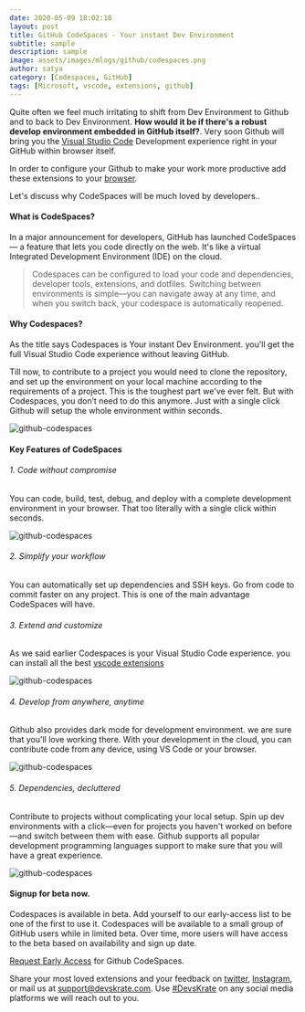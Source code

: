 ```yaml
---
date: 2020-05-09 18:02:18
layout: post
title: GitHub CodeSpaces - Your instant Dev Environment
subtitle: sample
description: sample
image: assets/images/mlogs/github/codespaces.png
author: satya
category: [Codespaces, GitHub]
tags: [Microsoft, vscode, extensions, github]
---
```


Quite often we feel much irritating to shift from Dev Environment to Github and to back to Dev Environment.
**How would it be if there's a robust develop environment embedded in GitHub itself?**. Very soon Github will bring you the [Visual Studio Code](https://devskrate.com/configure-vscode-like-a-pro/) Development experience right in your GitHub within browser itself.

In order to configure your Github to make your work more productive add these extensions to your [browser](https://devskrate.com/best-extensions-for-github-part-1/).

Let's discuss why CodeSpaces will be much loved by developers..

#### What is CodeSpaces?

In a major announcement for developers, GitHub has launched CodeSpaces — a feature that lets you code directly on the web. It's like a virtual Integrated Development Environment (IDE) on the cloud.

> Codespaces can be configured to load your code and dependencies, developer tools, extensions, and dotfiles. Switching between environments is simple—you can navigate away at any time, and when you switch back, your codespace is automatically reopened.

#### Why Codespaces?

As the title says Codespaces is Your instant Dev Environment. you'll get the full Visual Studio Code experience without leaving GitHub.

Till now, to contribute to a project you would need to clone the repository, and set up the environment on your local machine according to the requirements of a project. This is the toughest part we've ever felt.
But with Codespaces, you don’t need to do this anymore. Just with a single click Github will setup the whole environment within seconds.

![github-codespaces](https://devskrate.github.io/assets/images/mlogs/github/codespaces1.gif)

#### Key Features of CodeSpaces

###### 1. Code without compromise

You can code, build, test, debug, and deploy with a complete development environment in your browser. That too literally with a single click within seconds.

![github-codespaces](https://devskrate.github.io/assets/images/mlogs/github/codespaces2.gif)

###### 2. Simplify your workflow

You can automatically set up dependencies and SSH keys. Go from code to commit faster on any project. This is one of the main advantage CodeSpaces will have.

###### 3. Extend and customize

As we said earlier Codespaces is your Visual Studio Code experience. you can install all the best [vscode extensions](https://devskrate.com/configure-vscode-like-a-pro/)

![github-codespaces](https://devskrate.github.io/assets/images/mlogs/github/github-vscode.jpg)

###### 4. Develop from anywhere, anytime

Github also provides dark mode for development environment. we are sure that you'll love working there.
With your development in the cloud, you can contribute code from any device, using VS Code or your browser.

![github-codespaces](https://devskrate.github.io/assets/images/mlogs/github/device-2.png)

###### 5. Dependencies, decluttered

Contribute to projects without complicating your local setup. Spin up dev environments with a click—even for projects you haven't worked on before—and switch between them with ease. Github supports all popular development programming languages support to make sure that you will have a great experience.

![github-codespaces](https://devskrate.github.io/assets/images/mlogs/github/dependencies-1.png)

#### Signup for beta now.

Codespaces is available in beta. Add yourself to our early-access list to be one of the first to use it.
Codespaces will be available to a small group of GitHub users while in limited beta. Over time, more users will have access to the beta based on availability and sign up date.

[Request Early Access](https://github.com/features/codespaces/signup) for Github CodeSpaces.

Share your most loved extensions and your feedback on [twitter](https://twitter.com/devskrate), [Instagram](https://instagram.com/devskrate), or mail us at [support@devskrate.com](mailto:support@devskrate.com). Use [#DevsKrate](https://devskrate.com) on any social media platforms we will reach out to you.
